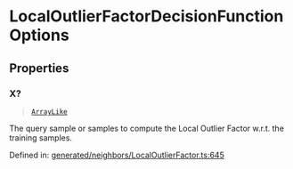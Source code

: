 # LocalOutlierFactorDecisionFunctionOptions

## Properties

### X?

> [`ArrayLike`](../types/ArrayLike.md)

The query sample or samples to compute the Local Outlier Factor w.r.t. the training samples.

Defined in:  [generated/neighbors/LocalOutlierFactor.ts:645](https://github.com/transitive-bullshit/scikit-learn-ts/blob/92ab806/packages/sklearn/src/generated/neighbors/LocalOutlierFactor.ts#L645)
